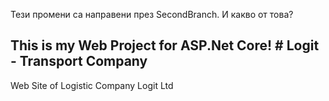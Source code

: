 Тези промени са направени през SecondBranch. И какво от това?

This is my Web Project for ASP.Net Core! # Logit - Transport Company
----------------------------------------


Web Site of Logistic Company Logit Ltd

